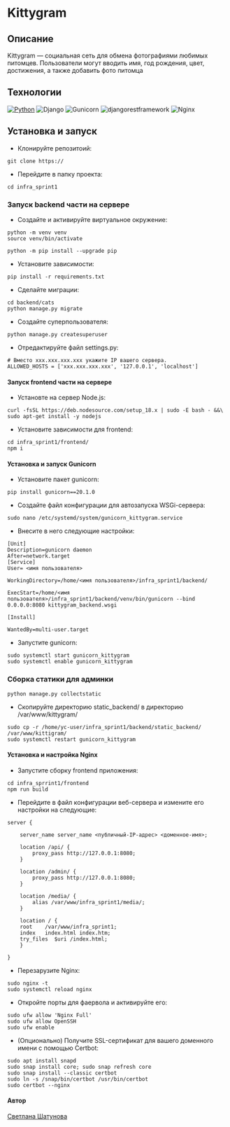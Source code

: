 # Kittygram

## Описание

Kittygram — социальная сеть для обмена фотографиями любимых питомцев. Пользователи могут вводить имя, год рождения, цвет, достижения, а также добавить фото питомца

## Технологии

[![Python](https://img.shields.io/badge/python-3.9-blue?logo=python)](https://www.python.org/)
![Django](https://img.shields.io/badge/DJANGO-3.2.3-darkgreen?logo=django&logoColor=white)
![Gunicorn](https://img.shields.io/badge/GUNICORN-blue?logo=gunicorn&logoColor=green)
![djangorestframework](https://img.shields.io/badge/DJANGORESTFRAMEWORK-3.12.14-blue?logo=django&logoColor=white)
![Nginx](https://img.shields.io/badge/NGINX-269539.svg?&style=flat&logo=nginx&logoColor=white)

## Установка и запуск

- Клонируйте репозитоий:

```
git clone https://
```

- Перейдите в папку проекта:

```
cd infra_sprint1
```

### Запуск backend части на сервере

- Создайте и активируйте виртуальное окружение:

```
python -m venv venv
source venv/bin/activate
```

```
python -m pip install --upgrade pip
```

- Установите зависимости:

```
pip install -r requirements.txt
```

- Сделайте миграции:

```
cd backend/cats
python manage.py migrate
```

- Создайте суперпользователя:

```
python manage.py createsuperuser
```

- Отредактируйте файл settings.py:

```
# Вместо xxx.xxx.xxx.xxx укажите IP вашего сервера.
ALLOWED_HOSTS = ['xxx.xxx.xxx.xxx', '127.0.0.1', 'localhost'] 
```

#### Запуск frontend части на сервере

- Установте на сервер Node.js:

```
curl -fsSL https://deb.nodesource.com/setup_18.x | sudo -E bash - &&\
sudo apt-get install -y nodejs 
```

- Установите зависимости для frontend:
```
cd infra_sprint1/frontend/
npm i
```

#### Установка и запуск Gunicorn

- Установите пакет gunicorn:

```
pip install gunicorn==20.1.0
```

- Создайте файл конфигурации для автозапуска WSGi-сервера:

```
sudo nano /etc/systemd/system/gunicorn_kittygram.service
```

- Внесите в него следующие настройки:

```
[Unit]
Description=gunicorn daemon
After=network.target
[Service]
User= <имя пользователя>

WorkingDirectory=/home/<имя пользователя>/infra_sprint1/backend/

ExecStart=/home/<имя пользователя>/infra_sprint1/backend/venv/bin/gunicorn --bind 0.0.0.0:8080 kittygram_backend.wsgi

[Install]

WantedBy=multi-user.target
```

- Запустите gunicorn:

```
sudo systemctl start gunicorn_kittygram
sudo systemctl enable gunicorn_kittygram
```

### Сборка статики для админки

```
python manage.py collectstatic
```

- Скопируйте директорию static_backend/ в директорию /var/www/kittygram/

```
sudo cp -r /home/yc-user/infra_sprint1/backend/static_backend/ /var/www/kittigram/
sudo systemctl restart gunicorn_kittygram
```

#### Установка и настройка Nginx

- Запустите сборку frontend приложения:

```
cd infra_sprrint1/frontend
npm run build
```

- Перейдите в файл конфигурации веб-сервера и измените его настройки на следующие:

```
server {

    server_name server_name <публичный-IP-адрес> <доменное-имя>;

    location /api/ {
        proxy_pass http://127.0.0.1:8080;
    }

    location /admin/ {
        proxy_pass http://127.0.0.1:8080;
    }

    location /media/ {
        alias /var/www/infra_sprint1/media/;
    }

    location / {
    root    /var/www/infra_sprint1;
    index   index.html index.htm;
    try_files  $uri /index.html;
    }

}
```

- Перезарузите Nginx:

```
sudo nginx -t
sudo systemctl reload nginx
```

- Откройте порты для фаервола и активируйте его:

```
sudo ufw allow 'Nginx Full'
sudo ufw allow OpenSSH
sudo ufw enable
```

- (Опционально) Получите SSL-сертификат для вашего доменного имени с помощью Certbot:

```
sudo apt install snapd
sudo snap install core; sudo snap refresh core
sudo snap install --classic certbot
sudo ln -s /snap/bin/certbot /usr/bin/certbot 
sudo certbot --nginx
```

#### Автор

[Светлана Шатунова](https://github.com/SvShatunova)
